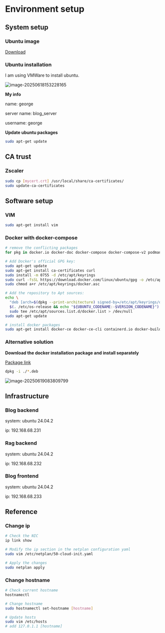 # Environment setup

## System setup

### Ubuntu image

[Download](https://ubuntu.com/download/server)

### Ubuntu installation

I am using VMWare to install ubuntu.

![image-20250618153228165](C:\Users\liushanshan\AppData\Roaming\Typora\typora-user-images\image-20250618153228165.png)

**My info**

name: george

server name: blog_server

username: george

**Update ubuntu packages**

```bash
sudo apt-get update
```

## CA trust

### Zscaler

```bash
sudo cp [mycert.crt] /usr/local/share/ca-certificates/
sudo update-ca-certificates
```

## Software setup

### VIM

```bash
sudo apt-get install vim
```

### Docker with docker-compose

```bash
# remove the conflicting packages
for pkg in docker.io docker-doc docker-compose docker-compose-v2 podman-docker containerd runc; do sudo apt-get remove $pkg; done

# Add Docker's official GPG key:
sudo apt-get update
sudo apt-get install ca-certificates curl
sudo install -m 0755 -d /etc/apt/keyrings
sudo curl -fsSL https://download.docker.com/linux/ubuntu/gpg -o /etc/apt/keyrings/docker.asc
sudo chmod a+r /etc/apt/keyrings/docker.asc

# Add the repository to Apt sources:
echo \
  "deb [arch=$(dpkg --print-architecture) signed-by=/etc/apt/keyrings/docker.asc] https://download.docker.com/linux/ubuntu \
  $(. /etc/os-release && echo "${UBUNTU_CODENAME:-$VERSION_CODENAME}") stable" | \
  sudo tee /etc/apt/sources.list.d/docker.list > /dev/null
sudo apt-get update

# install docker packages
sudo apt-get install docker-ce docker-ce-cli containerd.io docker-buildx-plugin docker-compose-plugin
```

### Alternative solution

**Download the docker installation package and install separately**

[Package link](https://download.docker.com/linux/ubuntu/dists/noble/pool/stable/amd64/)

```bash
dpkg -i ./*.deb
```

![image-20250619083809799](C:\Users\liushanshan\AppData\Roaming\Typora\typora-user-images\image-20250619083809799.png)

## Infrastructure

### Blog backend

system: ubuntu 24.04.2

ip: 192.168.68.231

### Rag backend

system: ubuntu 24.04.2

ip: 192.168.68.232

### Blog frontend

system: ubuntu 24.04.2

ip: 192.168.68.233

## Reference

### Change ip

```bash
# Check the NIC
ip link show

# Modify the ip section in the netplan configuration yaml
sudo vim /etc/netplan/50-cloud-init.yaml

# Apply the changes
sudo netplan apply
```

### Change hostname

```bash
# Check current hostname
hostnamectl

# Change hostname
sudo hostnamectl set-hostname [hostname]

# Update hosts
sudo vim /etc/hosts
# add 127.0.1.1 [hostname]
```
